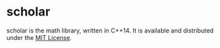 # scholar

scholar is the math library, written in C++14.
It is available and distributed under the [MIT License](http://opensource.org/licenses/mit-license.php).